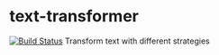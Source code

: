 # text-transformer
[![Build Status](https://travis-ci.org/rsplithof/text-transformer.svg?branch=master)](https://travis-ci.org/rsplithof/text-transformer)
Transform text with different strategies

